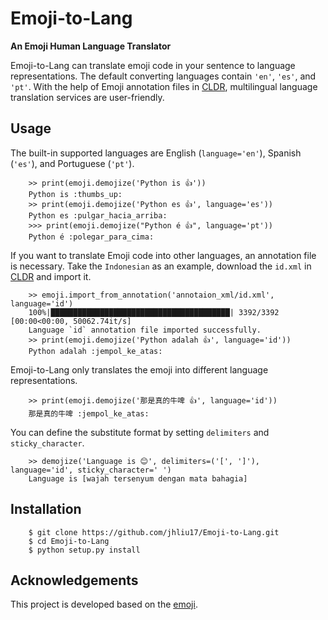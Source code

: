 # Emoji-to-Lang

**An Emoji Human Language Translator**

Emoji-to-Lang can translate emoji code in your sentence to language representations. The default converting languages contain ``'en'``, ``'es'``, and ``'pt'``. With the help of Emoji annotation files in [CLDR](https://github.com/unicode-org/cldr/tree/release-38/common/annotations), multilingual language translation services are user-friendly.


## Usage

The built-in supported languages are English (``language='en'``), Spanish (``'es'``), and Portuguese (``'pt'``).

```
    >> print(emoji.demojize('Python is 👍'))
    Python is :thumbs_up:
    >> print(emoji.demojize('Python es 👍', language='es'))
    Python es :pulgar_hacia_arriba:
    >>> print(emoji.demojize("Python é 👍", language='pt'))
    Python é :polegar_para_cima:️
```

If you want to translate Emoji code into other languages, an annotation file is necessary. Take the ``Indonesian`` as
an example, download the ``id.xml`` in [CLDR](https://github.com/unicode-org/cldr/tree/release-38/common/annotations) and
import it.

```
    >> emoji.import_from_annotation('annotaion_xml/id.xml', language='id')
    100%|████████████████████████████████████████| 3392/3392 [00:00<00:00, 50062.74it/s]
    Language `id` annotation file imported successfully.
    >> print(emoji.demojize('Python adalah 👍', language='id'))
    Python adalah :jempol_ke_atas:
```

Emoji-to-Lang only translates the emoji into different language representations.
```
    >> print(emoji.demojize('那是真的牛啤 👍', language='id'))
    那是真的牛啤 :jempol_ke_atas:
```

You can define the substitute format by setting `delimiters` and `sticky_character`.

```
    >> demojize('Language is 😊', delimiters=('[', ']'), language='id', sticky_character=' ')
    Language is [wajah tersenyum dengan mata bahagia]
```

## Installation

```
    $ git clone https://github.com/jhliu17/Emoji-to-Lang.git
    $ cd Emoji-to-Lang
    $ python setup.py install
```

## Acknowledgements

This project is developed based on the [emoji](https://github.com/carpedm20/emoji).
